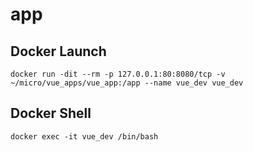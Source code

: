 # app

## Docker Launch
```
docker run -dit --rm -p 127.0.0.1:80:8080/tcp -v ~/micro/vue_apps/vue_app:/app --name vue_dev vue_dev
```

## Docker Shell
```
docker exec -it vue_dev /bin/bash
```
